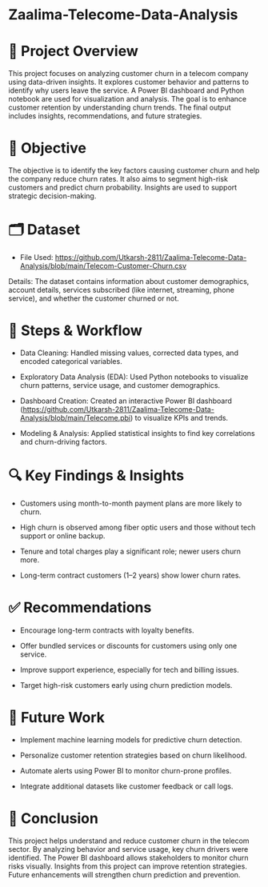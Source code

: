 # Zaalima-Telecome-Data-Analysis

# 📌 Project Overview
This project focuses on analyzing customer churn in a telecom company using data-driven insights. It explores customer behavior and patterns to identify why users leave the service. A Power BI dashboard and Python notebook are used for visualization and analysis. The goal is to enhance customer retention by understanding churn trends. The final output includes insights, recommendations, and future strategies.

# 🎯 Objective
The objective is to identify the key factors causing customer churn and help the company reduce churn rates. It also aims to segment high-risk customers and predict churn probability. Insights are used to support strategic decision-making.

# 🗂️ Dataset
- File Used: https://github.com/Utkarsh-2811/Zaalima-Telecome-Data-Analysis/blob/main/Telecom-Customer-Churn.csv

Details: The dataset contains information about customer demographics, account details, services subscribed (like internet, streaming, phone service), and whether the customer churned or not.

# 🔄 Steps & Workflow
- Data Cleaning: Handled missing values, corrected data types, and encoded categorical variables.

- Exploratory Data Analysis (EDA): Used Python notebooks to visualize churn patterns, service usage, and customer demographics.

- Dashboard Creation: Created an interactive Power BI dashboard (https://github.com/Utkarsh-2811/Zaalima-Telecome-Data-Analysis/blob/main/Telecome.pbi) to visualize KPIs and trends.

- Modeling & Analysis: Applied statistical insights to find key correlations and churn-driving factors.

# 🔍 Key Findings & Insights
- Customers using month-to-month payment plans are more likely to churn.

- High churn is observed among fiber optic users and those without tech support or online backup.

- Tenure and total charges play a significant role; newer users churn more.

- Long-term contract customers (1–2 years) show lower churn rates.

# ✅ Recommendations
- Encourage long-term contracts with loyalty benefits.

- Offer bundled services or discounts for customers using only one service.

- Improve support experience, especially for tech and billing issues.

- Target high-risk customers early using churn prediction models.

# 🔭 Future Work
- Implement machine learning models for predictive churn detection.

- Personalize customer retention strategies based on churn likelihood.

- Automate alerts using Power BI to monitor churn-prone profiles.

- Integrate additional datasets like customer feedback or call logs.

# 📌 Conclusion
This project helps understand and reduce customer churn in the telecom sector. By analyzing behavior and service usage, key churn drivers were identified. The Power BI dashboard allows stakeholders to monitor churn risks visually. Insights from this project can improve retention strategies. Future enhancements will strengthen churn prediction and prevention.


